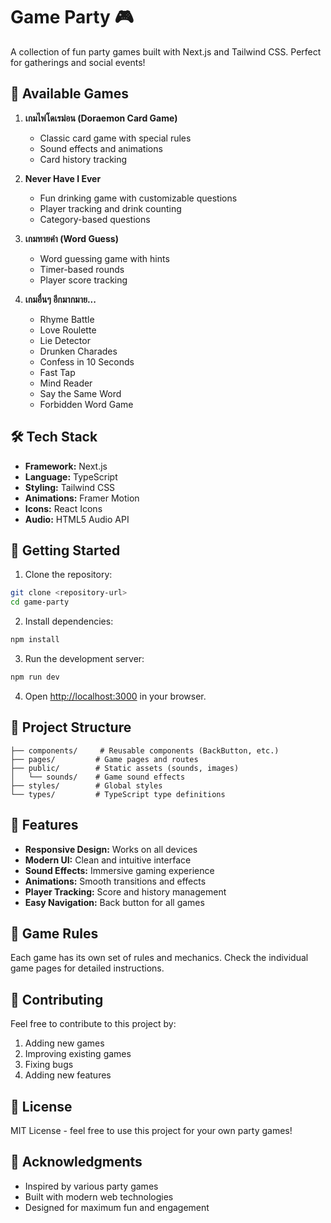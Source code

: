 # Game Party 🎮

A collection of fun party games built with Next.js and Tailwind CSS. Perfect for gatherings and social events!

## 🎲 Available Games

1. **เกมไพ่โดเรม่อน (Doraemon Card Game)**

   - Classic card game with special rules
   - Sound effects and animations
   - Card history tracking

2. **Never Have I Ever**

   - Fun drinking game with customizable questions
   - Player tracking and drink counting
   - Category-based questions

3. **เกมทายคำ (Word Guess)**

   - Word guessing game with hints
   - Timer-based rounds
   - Player score tracking

4. **เกมอื่นๆ อีกมากมาย...**
   - Rhyme Battle
   - Love Roulette
   - Lie Detector
   - Drunken Charades
   - Confess in 10 Seconds
   - Fast Tap
   - Mind Reader
   - Say the Same Word
   - Forbidden Word Game

## 🛠️ Tech Stack

- **Framework:** Next.js
- **Language:** TypeScript
- **Styling:** Tailwind CSS
- **Animations:** Framer Motion
- **Icons:** React Icons
- **Audio:** HTML5 Audio API

## 🚀 Getting Started

1. Clone the repository:

```bash
git clone <repository-url>
cd game-party
```

2. Install dependencies:

```bash
npm install
```

3. Run the development server:

```bash
npm run dev
```

4. Open [http://localhost:3000](http://localhost:3000) in your browser.

## 📁 Project Structure

```
├── components/     # Reusable components (BackButton, etc.)
├── pages/         # Game pages and routes
├── public/        # Static assets (sounds, images)
│   └── sounds/    # Game sound effects
├── styles/        # Global styles
└── types/         # TypeScript type definitions
```

## 🎨 Features

- **Responsive Design:** Works on all devices
- **Modern UI:** Clean and intuitive interface
- **Sound Effects:** Immersive gaming experience
- **Animations:** Smooth transitions and effects
- **Player Tracking:** Score and history management
- **Easy Navigation:** Back button for all games

## 🎯 Game Rules

Each game has its own set of rules and mechanics. Check the individual game pages for detailed instructions.

## 🤝 Contributing

Feel free to contribute to this project by:

1. Adding new games
2. Improving existing games
3. Fixing bugs
4. Adding new features

## 📝 License

MIT License - feel free to use this project for your own party games!

## 🙏 Acknowledgments

- Inspired by various party games
- Built with modern web technologies
- Designed for maximum fun and engagement
